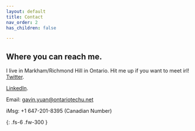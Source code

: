 ```yaml
---
layout: default
title: Contact
nav_order: 2
has_children: false

---
```


## [](#header-2)Where you can reach me.
I live in Markham/Richmond Hill in Ontario. Hit me up if you want to meet irl!
[Twitter]({{https://twitter.com/GavinYuan_}}).

[LinkedIn]({{https://www.linkedin.com/in/gavin-yuan/}}).

Email: gavin.yuan@ontariotechu.net

iMsg: +1 647-201-8395 (Canadian Number)

{: .fs-6 .fw-300 }